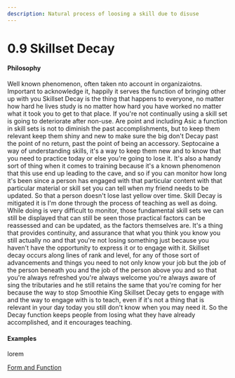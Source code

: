 ```yaml
---
description: Natural process of loosing a skill due to disuse
---
```


# 0.9 Skillset Decay

#### Philosophy

Well known phenomenon, often taken nto account in organizaiotns. Important to acknowledge it, happily it serves the function of bringing other up with you Skillset Decay is the thing that happens to everyone, no matter how hard he lives study is no matter how hard you have worked no matter what it took you to get to that place. If you're not continually using a skill set is going to deteriorate after non-use. Are point and including Asic a function in skill sets is not to diminish the past accomplishments, but to keep them relevant keep them shiny and new to make sure the big don't Decay past the point of no return, past the point of being an accessory. Septocaine a way of understanding skills, it's a way to keep them new and to know that you need to practice today or else you're going to lose it. It's also a handy sort of thing when it comes to training because it's a known phenomenon that this use end up leading to the cave, and so if you can monitor how long it's been since a person has engaged with that particular content with that particular material or skill set you can tell when my friend needs to be updated. So that a person doesn't lose last yellow over time. Skill Decay is mitigated it is I'm done through the process of teaching as well as doing. While doing is very difficult to monitor, those fundamental skill sets we can still be displayed that can still be seen those practical factors can be reassessed and can be updated, as the factors themselves are. It's a thing that provides continuity, and assurance that what you think you know you still actually no and that you're not losing something just because you haven't have the opportunity to express it or to engage with it. Skillset decay occurs along lines of rank and level, for any of those sort of advancements and things you need to not only know your job but the job of the person beneath you and the job of the person above you and so that you're always refreshed you're always welcome you're always aware of sing the tributaries and he still retains the same that you're coming for her because the way to stop Smoothie King Skillset Decay gets to engage with and the way to engage with is to teach, even if it's not a thing that is relevant in your day today you still don't know when you may need it. So the Decay function keeps people from losing what they have already accomplished, and it encourages teaching.

#### Examples

lorem

[Form and Function](../../../../blue-paper/0.9-skillset-decay.md)
